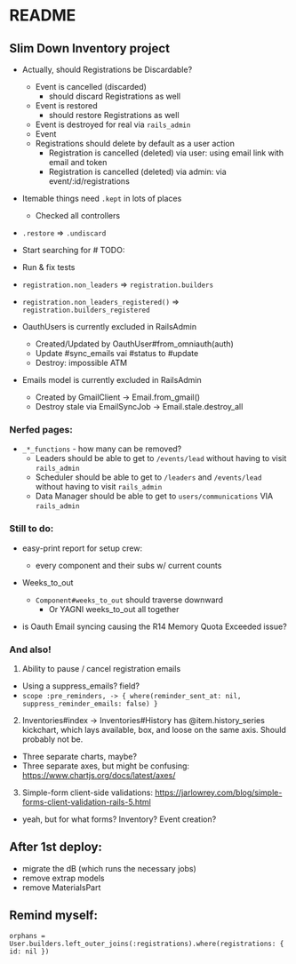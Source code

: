 # README
## Slim Down Inventory project
* Actually, should Registrations be Discardable?
  - Event is cancelled (discarded)
    - should discard Registrations as well
  - Event is restored
    - should restore Registrations as well
  - Event is destroyed for real via `rails_admin`
  - Event
  - Registrations should delete by default as a user action
    - Registration is cancelled (deleted) via user: using email link with email and token
    - Registration is cancelled (deleted) via admin: via event/:id/registrations

* Itemable things need `.kept` in lots of places
  - Checked all controllers
* `.restore` => `.undiscard`
* Start searching for # TODO:
* Run & fix tests

* `registration.non_leaders` => `registration.builders`
* `registration.non_leaders_registered()` => `registration.builders_registered`

* OauthUsers is currently excluded in RailsAdmin
  - Created/Updated by OauthUser#from_omniauth(auth)
  - Update #sync_emails vai #status to #update
  - Destroy: impossible ATM

* Emails model is currently excluded in RailsAdmin
  - Created by GmailClient -> Email.from_gmail()
  - Destroy stale via EmailSyncJob -> Email.stale.destroy_all


### Nerfed pages:
* `_*_functions` - how many can be removed?
  - Leaders should be able to get to `/events/lead` without having to visit `rails_admin`
  - Scheduler should be able to get to `/leaders` and `/events/lead` without having to visit `rails_admin`
  - Data Manager should be able to get to `users/communications` VIA `rails_admin`


### Still to do:
- easy-print report for setup crew:
  - every component and their subs w/ current counts

- Weeks_to_out
  - `Component#weeks_to_out` should traverse downward
    - Or YAGNI weeks_to_out all together

- is Oauth Email syncing causing the R14 Memory Quota Exceeded issue?

### And also!
1. Ability to pause / cancel registration emails
  - Using a suppress_emails? field?
  - `scope :pre_reminders, -> { where(reminder_sent_at: nil, suppress_reminder_emails: false) }`

2. Inventories#index -> Inventories#History has @item.history_series kickchart, which lays available, box, and loose on the same axis. Should probably not be.
  - Three separate charts, maybe?
  - Three separate axes, but might be confusing: https://www.chartjs.org/docs/latest/axes/

3. Simple-form client-side validations: https://jarlowrey.com/blog/simple-forms-client-validation-rails-5.html
- yeah, but for what forms? Inventory? Event creation?

## After 1st deploy:
- migrate the dB (which runs the necessary jobs)
- remove extrap models
- remove MaterialsPart

## Remind myself:
`orphans = User.builders.left_outer_joins(:registrations).where(registrations: { id: nil })`

